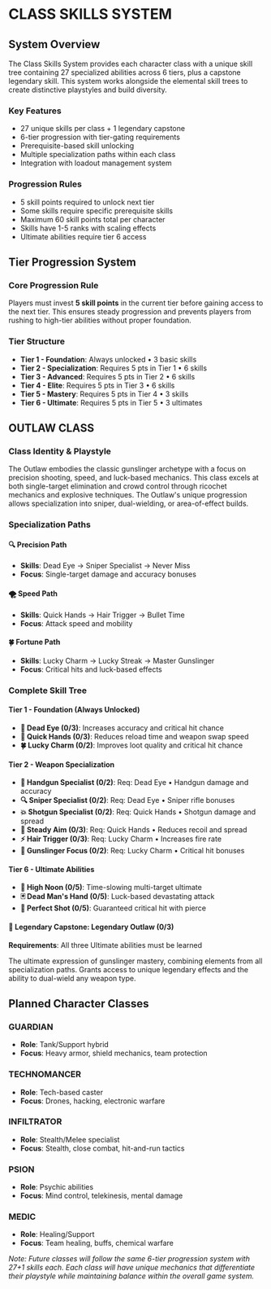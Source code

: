 # CLASS SKILLS SYSTEM

## System Overview

The Class Skills System provides each character class with a unique skill tree containing 27 specialized abilities across 6 tiers, plus a capstone legendary skill. This system works alongside the elemental skill trees to create distinctive playstyles and build diversity.

### Key Features
- 27 unique skills per class + 1 legendary capstone
- 6-tier progression with tier-gating requirements
- Prerequisite-based skill unlocking
- Multiple specialization paths within each class
- Integration with loadout management system

### Progression Rules
- 5 skill points required to unlock next tier
- Some skills require specific prerequisite skills
- Maximum 60 skill points total per character
- Skills have 1-5 ranks with scaling effects
- Ultimate abilities require tier 6 access

## Tier Progression System

### Core Progression Rule
Players must invest **5 skill points** in the current tier before gaining access to the next tier. This ensures steady progression and prevents players from rushing to high-tier abilities without proper foundation.

### Tier Structure
- **Tier 1 - Foundation**: Always unlocked • 3 basic skills
- **Tier 2 - Specialization**: Requires 5 pts in Tier 1 • 6 skills
- **Tier 3 - Advanced**: Requires 5 pts in Tier 2 • 6 skills
- **Tier 4 - Elite**: Requires 5 pts in Tier 3 • 6 skills
- **Tier 5 - Mastery**: Requires 5 pts in Tier 4 • 3 skills
- **Tier 6 - Ultimate**: Requires 5 pts in Tier 5 • 3 ultimates

## OUTLAW CLASS

### Class Identity & Playstyle
The Outlaw embodies the classic gunslinger archetype with a focus on precision shooting, speed, and luck-based mechanics. This class excels at both single-target elimination and crowd control through ricochet mechanics and explosive techniques. The Outlaw's unique progression allows specialization into sniper, dual-wielding, or area-of-effect builds.

### Specialization Paths

#### 🔍 Precision Path
- **Skills**: Dead Eye → Sniper Specialist → Never Miss
- **Focus**: Single-target damage and accuracy bonuses

#### 🌪️ Speed Path
- **Skills**: Quick Hands → Hair Trigger → Bullet Time
- **Focus**: Attack speed and mobility

#### 🍀 Fortune Path
- **Skills**: Lucky Charm → Lucky Streak → Master Gunslinger
- **Focus**: Critical hits and luck-based effects

### Complete Skill Tree

#### Tier 1 - Foundation (Always Unlocked)
- **🎯 Dead Eye (0/3)**: Increases accuracy and critical hit chance
- **🤏 Quick Hands (0/3)**: Reduces reload time and weapon swap speed
- **🍀 Lucky Charm (0/2)**: Improves loot quality and critical hit chance

#### Tier 2 - Weapon Specialization
- **🔫 Handgun Specialist (0/2)**: Req: Dead Eye • Handgun damage and accuracy
- **🔍 Sniper Specialist (0/2)**: Req: Dead Eye • Sniper rifle bonuses
- **💥 Shotgun Specialist (0/2)**: Req: Quick Hands • Shotgun damage and spread
- **🎯 Steady Aim (0/3)**: Req: Quick Hands • Reduces recoil and spread
- **⚡ Hair Trigger (0/3)**: Req: Lucky Charm • Increases fire rate
- **🎲 Gunslinger Focus (0/2)**: Req: Lucky Charm • Critical hit bonuses

#### Tier 6 - Ultimate Abilities
- **🌅 High Noon (0/5)**: Time-slowing multi-target ultimate
- **🃏 Dead Man's Hand (0/5)**: Luck-based devastating attack
- **🎯 Perfect Shot (0/5)**: Guaranteed critical hit with pierce

#### 🤠 Legendary Capstone: Legendary Outlaw (0/3)
**Requirements**: All three Ultimate abilities must be learned

The ultimate expression of gunslinger mastery, combining elements from all specialization paths. Grants access to unique legendary effects and the ability to dual-wield any weapon type.

## Planned Character Classes

### GUARDIAN
- **Role**: Tank/Support hybrid
- **Focus**: Heavy armor, shield mechanics, team protection

### TECHNOMANCER
- **Role**: Tech-based caster
- **Focus**: Drones, hacking, electronic warfare

### INFILTRATOR
- **Role**: Stealth/Melee specialist
- **Focus**: Stealth, close combat, hit-and-run tactics

### PSION
- **Role**: Psychic abilities
- **Focus**: Mind control, telekinesis, mental damage

### MEDIC
- **Role**: Healing/Support
- **Focus**: Team healing, buffs, chemical warfare

*Note: Future classes will follow the same 6-tier progression system with 27+1 skills each. Each class will have unique mechanics that differentiate their playstyle while maintaining balance within the overall game system.*
